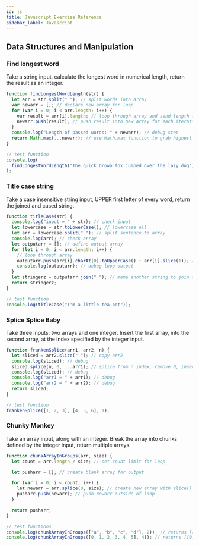 ```yaml
---
id: js 
title: Javascript Exercise Reference 
sidebar_label: Javascript 
---
```


## Data Structures and Manipulation

### Find longest word

Take a string input, calculate the longest word in numerical length, return the result as an integer.

```js
function findLongestWordLength(str) {
  let arr = str.split(" "); // split words into array
  var newarr = []; // declare new array for loop
  for (var i = 0; i < arr.length; i++) {
    var result = arr[i].length; // loop through array and send length to results
    newarr.push(result); // push result into new array for each iteration
  }
  console.log("Length of passed words: " + newarr); // debug step
  return Math.max(...newarr); // use Math.max function to grab highest value in array
}

// test function
console.log(
  findLongestWordLength("The quick brown fox jumped over the lazy dog")
);
```

### Title case string

Take a case insensitive string input, UPPER first letter of every word, return the joined and cased string.

```js
function titleCase(str) {
  console.log("input = " + str); // check input
  let lowercase = str.toLowerCase(); // lowercase all
  let arr = lowercase.split(" "); // split sentence to array
  console.log(arr); // check array
  let outputarr = []; // define output array
  for (let i = 0; i < arr.length; i++) {
    // loop through array
    outputarr.push(arr[i].charAt(0).toUpperCase() + arr[i].slice(1)); // push upper first character + slice the remainder starting from index 1 to output array
    console.log(outputarr); // debug loop output
  }
  let stringerz = outputarr.join(" "); // meme another string to join output back to a sentence
  return stringerz;
}

// test function
console.log(titleCase("I'm a little tea pot"));
```

### Splice Splice Baby

Take three inputs: two arrays and one integer. Insert the first array, into the second array, at the index specified by the integer input.

```js
function frankenSplice(arr1, arr2, n) {
  let sliced = arr2.slice(" "); // copy arr2
  console.log(sliced); // debug
  sliced.splice(n, 0, ...arr1); // splice from n index, remove 0, insert the *spread* array arr1
  console.log(sliced); // debug
  console.log("arr1 = " + arr1); // debug
  console.log("arr2 = " + arr2); // debug
  return sliced;
}

// test function
frankenSplice([1, 2, 3], [4, 5, 6], 1);
```

### Chunky Monkey

Take an array input, along with an integer. Break the array into chunks defined by the integer input, return multiple arrays.

```js
function chunkArrayInGroups(arr, size) {
  let count = arr.length / size; // set count limit for loop

  let pusharr = []; // create blank array for output

  for (var i = 0; i < count; i++) {
    let newarr = arr.splice(0, size); // create new array with slice()
    pusharr.push(newarr); // push newarr outside of loop
  }

  return pusharr;
}

// test functions
console.log(chunkArrayInGroups(["a", "b", "c", "d"], 2)); // returns [["a", "b"],["c", "d"]]
console.log(chunkArrayInGroups([0, 1, 2, 3, 4, 5], 4)); // returns [[0, 1, 2, 3],[4, 5]]
```